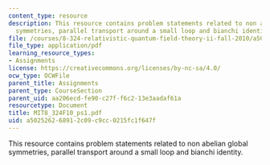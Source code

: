 ```yaml
---
content_type: resource
description: This resource contains problem statements related to non abelian global
  symmetries, parallel transport around a small loop and bianchi identity.
file: /courses/8-324-relativistic-quantum-field-theory-ii-fall-2010/a502526268912c09c9cc0215fc1f647f_MIT8_324F10_ps1.pdf
file_type: application/pdf
learning_resource_types:
- Assignments
license: https://creativecommons.org/licenses/by-nc-sa/4.0/
ocw_type: OCWFile
parent_title: Assignments
parent_type: CourseSection
parent_uid: aa206ecd-fe90-c27f-f6c2-13e3aadaf61a
resourcetype: Document
title: MIT8_324F10_ps1.pdf
uid: a5025262-6891-2c09-c9cc-0215fc1f647f
---
```

This resource contains problem statements related to non abelian global symmetries, parallel transport around a small loop and bianchi identity.